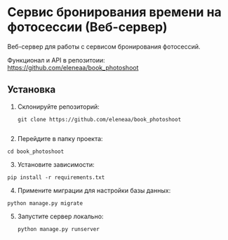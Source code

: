 # Сервис бронирования времени на фотосессии (Веб-сервер)

Веб-сервер для работы с сервисом бронирования фотосессий.

Функционал и API в репозитоии: https://github.com/eleneaa/book_photoshoot


## Установка

1. Склонируйте репозиторий:
   ```
   git clone https://github.com/eleneaa/book_photoshoot
  
2. Перейдите в папку проекта:
  ```
cd book_photoshoot
```

3. Установите зависимости:
  ```
  pip install -r requirements.txt
```

4. Примените миграции для настройки базы данных:
  ```
  python manage.py migrate
```

5. Запустите сервер локально:
   ```
   python manage.py runserver
```
